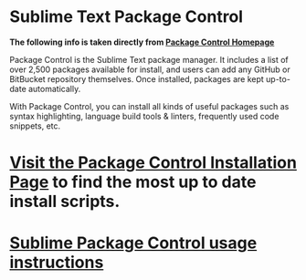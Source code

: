 # Sublime Text Package Control

**The following info is taken directly from [Package Control Homepage](https://packagecontrol.io/)**

Package Control is the Sublime Text package manager. It includes a list of over 2,500 packages available for install, and users can add any GitHub or BitBucket repository themselves. Once installed, packages are kept up-to-date automatically.

With Package Control, you can install all kinds of useful packages such as syntax highlighting, language build tools & linters, frequently used code snippets, etc.

# [Visit the Package Control Installation Page](https://packagecontrol.io/installation#st2) to find the most up to date install scripts.

# [Sublime Package Control usage instructions](https://packagecontrol.io/docs/usage)

